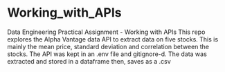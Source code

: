 # Working_with_APIs
Data Engineering Practical Assignment - Working with APIs
This repo explores the Alpha Vantage data API to extract data on five stocks.
This is mainly the mean price, standard deviation and correlation between the stocks.
The API was kept in an .env file and gitignore-d.
The data was extracted and stored in a dataframe then, saves as a .csv
